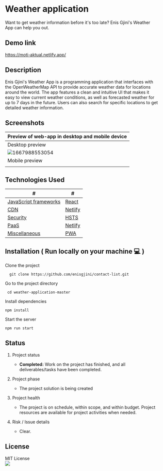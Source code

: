 # Weather application

Want to get weather information before it's too late? Enis Gjini's Weather App can help you out.

## Demo link

https://moti-aktual.netlify.app/

## Description

Enis Gjini's Weather App is a programming application that interfaces with the OpenWeatherMap API to provide accurate weather data for locations around the world. The app features a clean and intuitive UI that makes it easy to view current weather conditions, as well as forecasted weather for up to 7 days in the future. Users can also search for specific locations to get detailed weather information.



## Screenshots

| Preview of web-app in desktop and mobile device |
| ----------------------------------------------- |
| Desktop preview                                 |
| ![1667988553054](image/README/1667988553054.png)  |
| Mobile preview                                  |
|                                                 |

## Technologies Used

| #                                                                                                                                                  | #                                                                                                                                        |
| -------------------------------------------------------------------------------------------------------------------------------------------------- | ---------------------------------------------------------------------------------------------------------------------------------------- |
| [JavaScript frameworks](https://www.wappalyzer.com/technologies/javascript-frameworks/?utm_source=popup&utm_medium=extension&utm_campaign=wappalyzer) | [React](https://www.wappalyzer.com/technologies/javascript-frameworks/react/?utm_source=popup&utm_medium=extension&utm_campaign=wappalyzer) |
| [CDN](https://www.wappalyzer.com/technologies/cdn/?utm_source=popup&utm_medium=extension&utm_campaign=wappalyzer)                                     | [Netlify](https://www.wappalyzer.com/technologies/cdn/netlify/?utm_source=popup&utm_medium=extension&utm_campaign=wappalyzer)               |
| [Security](https://www.wappalyzer.com/technologies/security/?utm_source=popup&utm_medium=extension&utm_campaign=wappalyzer)                           | [HSTS](https://www.wappalyzer.com/technologies/security/hsts/?utm_source=popup&utm_medium=extension&utm_campaign=wappalyzer)                |
| [PaaS](https://www.wappalyzer.com/technologies/paas/?utm_source=popup&utm_medium=extension&utm_campaign=wappalyzer)                                   | [Netlify](https://www.wappalyzer.com/technologies/cdn/netlify/?utm_source=popup&utm_medium=extension&utm_campaign=wappalyzer)               |
| [Miscellaneous](https://www.wappalyzer.com/technologies/miscellaneous/?utm_source=popup&utm_medium=extension&utm_campaign=wappalyzer)                 | [PWA](https://www.wappalyzer.com/technologies/miscellaneous/pwa/?utm_source=popup&utm_medium=extension&utm_campaign=wappalyzer)             |

## Installation ( Run locally on your machine 💻 )

Clone the project

```shell
  git clone https://github.com/enisgjini/contact-list.git
```

Go to the project directory

```shell
 cd weather-application-master
```

Install dependencies

```shell
npm install
```

Start the server

```shell
npm run start
```

## Status

1. Project status

   * **Completed:** Work on the project has finished, and all deliverables/tasks have been completed.
2. Project phase

   * The project solution is being created
3. Project health

   * The project is on schedule, within scope, and within budget. Project resources are available for project activities when needed.
4. Risk / Issue details

   * Clear.

## License

MIT License 
<br/>
![](https://img.shields.io/github/license/enisgjini/weather-app?label=License&style=flat-square)
